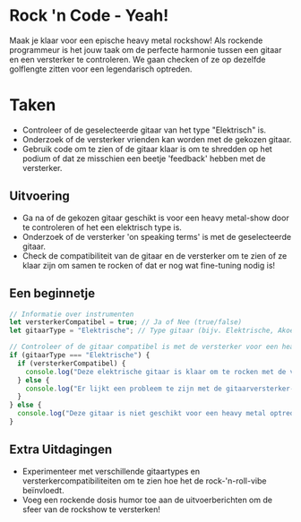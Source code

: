 # Rock 'n Code - Yeah!

Maak je klaar voor een epische heavy metal rockshow! Als rockende programmeur is het jouw taak om de perfecte harmonie tussen een gitaar en een versterker te controleren. We gaan checken of ze op dezelfde golflengte zitten voor een legendarisch optreden.

# Taken
- Controleer of de geselecteerde gitaar van het type "Elektrisch" is.
- Onderzoek of de versterker vrienden kan worden met de gekozen gitaar.
- Gebruik code om te zien of de gitaar klaar is om te shredden op het podium of dat ze misschien een beetje 'feedback' hebben met de versterker.

## Uitvoering
- Ga na of de gekozen gitaar geschikt is voor een heavy metal-show door te controleren of het een elektrisch type is.
- Onderzoek of de versterker 'on speaking terms' is met de geselecteerde gitaar.
- Check de compatibiliteit van de gitaar en de versterker om te zien of ze klaar zijn om samen te rocken of dat er nog wat fine-tuning nodig is!

## Een beginnetje
```javascript
// Informatie over instrumenten
let versterkerCompatibel = true; // Ja of Nee (true/false)
let gitaarType = "Elektrische"; // Type gitaar (bijv. Elektrische, Akoestische)

// Controleer of de gitaar compatibel is met de versterker voor een heavy metal rockshow
if (gitaarType === "Elektrische") {
  if (versterkerCompatibel) {
    console.log("Deze elektrische gitaar is klaar om te rocken met de versterker!");
  } else {
    console.log("Er lijkt een probleem te zijn met de gitaarversterker-compatibiliteit. We hebben een rock-'n-roll-oplossing nodig!");
  }
} else {
  console.log("Deze gitaar is niet geschikt voor een heavy metal optreden. We hebben een elektrische gitaar nodig om het podium te laten knallen!");
}
```

## Extra Uitdagingen
- Experimenteer met verschillende gitaartypes en versterkercompatibiliteiten om te zien hoe het de rock-'n-roll-vibe beïnvloedt.
- Voeg een rockende dosis humor toe aan de uitvoerberichten om de sfeer van de rockshow te versterken!

